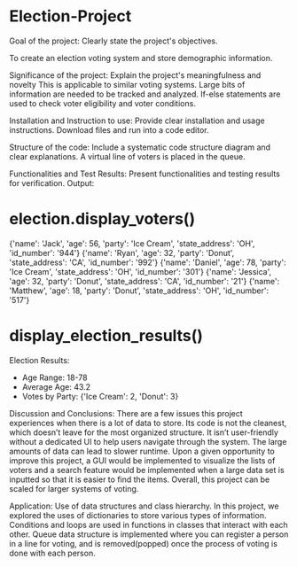 # Election-Project

Goal of the project: Clearly state the project's objectives.

To create an election voting system and store demographic information. 

Significance of the project: Explain the project's meaningfulness and novelty
  This is applicable to similar voting systems. Large bits of information are needed to be tracked and analyzed. If-else statements are used to check voter eligibility and voter conditions. 

Installation and Instruction to use: Provide clear installation and usage instructions.
Download files and run into a code editor.

Structure of the code: Include a systematic code structure diagram and clear explanations.
  A virtual line of voters is placed in the queue.

Functionalities and Test Results: Present functionalities and testing results for verification.
Output:
# election.display_voters()
{'name': 'Jack', 'age': 56, 'party': 'Ice Cream', 'state_address': 'OH', 'id_number': '944'}
{'name': 'Ryan', 'age': 32, 'party': 'Donut', 'state_address': 'CA', 'id_number': '992'}
{'name': 'Daniel', 'age': 78, 'party': 'Ice Cream', 'state_address': 'OH', 'id_number': '301'}
{'name': 'Jessica', 'age': 32, 'party': 'Donut', 'state_address': 'CA', 'id_number': '21'}
{'name': 'Matthew', 'age': 18, 'party': 'Donut', 'state_address': 'OH', 'id_number': '517'}

# display_election_results()
Election Results:
- Age Range: 18-78
- Average Age: 43.2
- Votes by Party: {'Ice Cream': 2, 'Donut': 3}

Discussion and Conclusions:
There are a few issues this project experiences when there is a lot of data to store. Its code is not the cleanest, which doesn’t leave for the most organized structure. It isn’t user-friendly without a dedicated UI to help users navigate through the system. The large amounts of data can lead to slower runtime. Upon a given opportunity to improve this project, a GUI would be implemented to visualize the lists of voters and a search feature would be implemented when a large data set is inputted so that it is easier to find the items. Overall, this project can be scaled for larger systems of voting.

Application:
	Use of data structures and class hierarchy. In this project, we explored the uses of dictionaries to store various types of information. Conditions and loops are used in functions in classes that interact with each other. Queue data structure is implemented where you can register a person in a line for voting, and is removed(popped) once the process of voting is done with each person.
